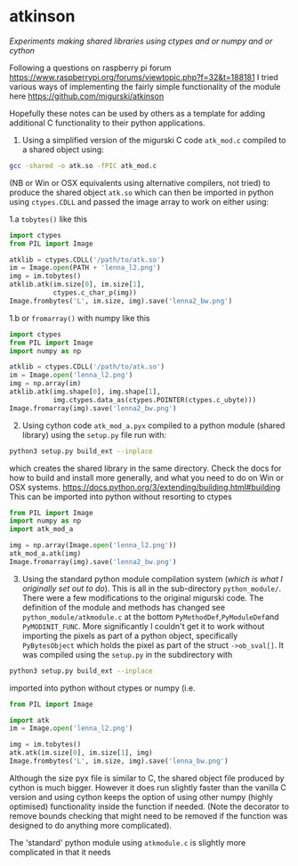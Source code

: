 # atkinson
*Experiments making shared libraries using ctypes and or numpy and or cython*

Following a questions on raspberry pi forum https://www.raspberrypi.org/forums/viewtopic.php?f=32&t=188181
I tried various ways of implementing the fairly simple functionality of the module here
https://github.com/migurski/atkinson

Hopefully these notes can be used by others as a template for adding additional
C functionality to their python applications.

1. Using a simplified version of the migurski C code `atk_mod.c` compiled
to a shared object using:

``` bash
gcc -shared -o atk.so -fPIC atk_mod.c
```
  (NB or Win or OSX equivalents using alternative compilers, not tried) to 
  produce the shared object `atk.so` which can then be imported in python 
  using `ctypes.CDLL` and passed the image array to work on either using:

  1.a  `tobytes()` like this
    
``` python
import ctypes
from PIL import Image

atklib = ctypes.CDLL('/path/to/atk.so')
im = Image.open(PATH + 'lenna_l2.png')
img = im.tobytes()
atklib.atk(im.size[0], im.size[1], 
           ctypes.c_char_p(img))
Image.frombytes('L', im.size, img).save('lenna2_bw.png')
```

  1.b or `fromarray()` with numpy like this

``` python
import ctypes
from PIL import Image
import numpy as np

atklib = ctypes.CDLL('/path/to/atk.so')
im = Image.open('lenna_l2.png')
img = np.array(im)
atklib.atk(img.shape[0], img.shape[1], 
           img.ctypes.data_as(ctypes.POINTER(ctypes.c_ubyte)))
Image.fromarray(img).save('lenna2_bw.png')
```

2. Using cython code `atk_mod_a.pyx` compiled to a python module (shared 
library) using the `setup.py` file run with:

``` bash
python3 setup.py build_ext --inplace
```

  which creates the shared library in the same directory. Check the docs
  for how to build and install more generally, and what you need to do
  on Win or OSX systems.
  https://docs.python.org/3/extending/building.html#building
  This can be imported into python without resorting to ctypes

``` python
from PIL import Image
import numpy as np
import atk_mod_a

img = np.array(Image.open('lenna_l2.png'))
atk_mod_a.atk(img)
Image.fromarray(img).save('lenna2_bw.png')

```

3. Using the standard python module compilation system (*which is what I
originally set out to do*). This is all in the sub-directory `python_module/`. 
There were a few modifications to the original migurski code. The definition 
of the module and methods has changed see `python_module/atkmodule.c`
at the bottom `PyMethodDef`,`PyModuleDef`and `PyMODINIT_FUNC`. More
significantly I couldn't get it to work without importing the
pixels as part of a python object, specifically `PyBytesObject`
which holds the pixel as part of the struct `->ob_sval[]`. It was compiled
using the `setup.py` in the subdirectory with

``` bash
python3 setup.py build_ext --inplace
```

  imported into python without ctypes or numpy (i.e. 

``` python
from PIL import Image

import atk
im = Image.open('lenna_l2.png')

img = im.tobytes()
atk.atk(im.size[0], im.size[1], img)
Image.frombytes('L', im.size, img).save('lenna_bw.png')
```

Although the size pyx file is similar to C, the shared object file produced by 
cython is much bigger. However it does run slightly faster than the vanilla 
C version and using cython keeps the option of using other numpy (highly 
optimised) functionality inside the function if needed. (Note the decorator 
to remove bounds checking that might need to be removed if the function 
was designed to do anything more complicated).

The 'standard' python module using `atkmodule.c` is slightly more complicated
in that it needs

